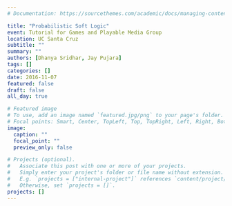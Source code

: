 ```yaml
---
# Documentation: https://sourcethemes.com/academic/docs/managing-content/

title: "Probabilistic Soft Logic"
event: Tutorial for Games and Playable Media Group
location: UC Santa Cruz
subtitle: ""
summary: ""
authors: [Dhanya Sridhar, Jay Pujara]
tags: []
categories: []
date: 2016-11-07
featured: false
draft: false
all_day: true

# Featured image
# To use, add an image named `featured.jpg/png` to your page's folder.
# Focal points: Smart, Center, TopLeft, Top, TopRight, Left, Right, BottomLeft, Bottom, BottomRight.
image:
  caption: ""
  focal_point: ""
  preview_only: false

# Projects (optional).
#   Associate this post with one or more of your projects.
#   Simply enter your project's folder or file name without extension.
#   E.g. `projects = ["internal-project"]` references `content/project/deep-learning/index.md`.
#   Otherwise, set `projects = []`.
projects: []
---
```

